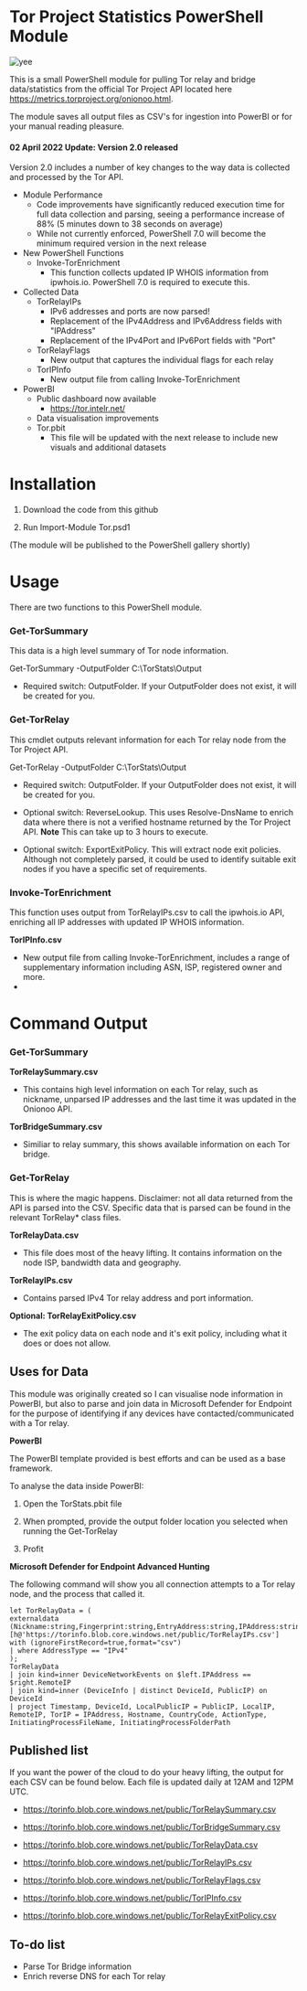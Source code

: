 
# Tor Project Statistics PowerShell Module

![yee](https://forthebadge.com/images/badges/built-with-grammas-recipe.svg)

This is a small PowerShell module for pulling Tor relay and bridge data/statistics from the official Tor Project API located here https://metrics.torproject.org/onionoo.html.

The module saves all output files as CSV's for ingestion into PowerBI or for your manual reading pleasure.

#### 02 April 2022 Update: Version 2.0 released
Version 2.0 includes a number of key changes to the way data is collected and processed by the Tor API.

* Module Performance
  * Code improvements have significantly reduced execution time for full data collection and parsing, seeing a performance increase of 88% (5 minutes down to 38 seconds on average)
  * While not currently enforced, PowerShell 7.0 will become the minimum required version in the next release
* New PowerShell Functions
  * Invoke-TorEnrichment
    * This function collects updated IP WHOIS information from ipwhois.io. PowerShell 7.0 is required to execute this.
* Collected Data
  * TorRelayIPs
    * IPv6 addresses and ports are now parsed!
    * Replacement of the IPv4Address and IPv6Address fields with "IPAddress"
    * Replacement of the IPv4Port and IPv6Port fields with "Port"
  * TorRelayFlags
    * New output that captures the individual flags for each relay
  * TorIPInfo
    * New output file from calling Invoke-TorEnrichment
* PowerBI
  * Public dashboard now available
    * https://tor.intelr.net/
  * Data visualisation improvements 
  * Tor.pbit
    * This file will be updated with the next release to include new visuals and additional datasets
  
# Installation

1. Download the code from this github

2. Run Import-Module Tor.psd1

(The module will be published to the PowerShell gallery shortly)

# Usage

There are two functions to this PowerShell module.

### Get-TorSummary

This data is a high level summary of Tor node information.

Get-TorSummary -OutputFolder C:\TorStats\Output

* Required switch: OutputFolder. If your OutputFolder does not exist, it will be created for you.

### Get-TorRelay

This cmdlet outputs relevant information for each Tor relay node from the Tor Project API.

Get-TorRelay -OutputFolder C:\TorStats\Output

* Required switch: OutputFolder. If your OutputFolder does not exist, it will be created for you.

* Optional switch: ReverseLookup. This uses Resolve-DnsName to enrich data where there is not a verified hostname returned by the Tor Project API. **Note** This can take up to 3 hours to execute.

* Optional switch: ExportExitPolicy. This will extract node exit policies. Although not completely parsed, it could be used to identify suitable exit nodes if you have a specific set of requirements.

### Invoke-TorEnrichment

This function uses output from TorRelayIPs.csv to call the ipwhois.io API, enriching all IP addresses with updated IP WHOIS information.

**TorIPInfo.csv**

* New output file from calling Invoke-TorEnrichment, includes a range of supplementary information including ASN, ISP, registered owner and more.
* 
# Command Output

### Get-TorSummary

**TorRelaySummary.csv**

* This contains high level information on each Tor relay, such as nickname, unparsed IP addresses and the last time it was updated in the Onionoo API.

**TorBridgeSummary.csv**

* Similiar to relay summary, this shows available information on each Tor bridge.

### Get-TorRelay

This is where the magic happens. Disclaimer: not all data returned from the API is parsed into the CSV. Specific data that is parsed can be found in the relevant TorRelay* class files.

**TorRelayData.csv**

* This file does most of the heavy lifting. It contains information on the node ISP, bandwidth data and geography.

**TorRelayIPs.csv**

* Contains parsed IPv4 Tor relay address and port information.
  
**Optional: TorRelayExitPolicy.csv**

* The exit policy data on each node and it's exit policy, including what it does or does not allow.
  
## Uses for Data

This module was originally created so I can visualise node information in PowerBI, but also to parse and join data in Microsoft Defender for Endpoint for the purpose of identifying if any devices have contacted/communicated with a Tor relay.

**PowerBI**

The PowerBI template provided is best efforts and can be used as a base framework.

To analyse the data inside PowerBI:

1. Open the TorStats.pbit file

2. When prompted, provide the output folder location you selected when running the Get-TorRelay

3. Profit

**Microsoft Defender for Endpoint Advanced Hunting**

The following command will show you all connection attempts to a Tor relay node, and the process that called it.

    let TorRelayData = (
    externaldata (Nickname:string,Fingerprint:string,EntryAddress:string,IPAddress:string,Port:string,AddressType:string,Hostname:string,CountryCode:string,IsRunning:bool,RelayPublishDate:string,LastChangedIPData:string)
    [h@'https://torinfo.blob.core.windows.net/public/TorRelayIPs.csv'] with (ignoreFirstRecord=true,format="csv")
    | where AddressType == "IPv4"
    );
    TorRelayData
    | join kind=inner DeviceNetworkEvents on $left.IPAddress == $right.RemoteIP
    | join kind=inner (DeviceInfo | distinct DeviceId, PublicIP) on DeviceId
    | project Timestamp, DeviceId, LocalPublicIP = PublicIP, LocalIP, RemoteIP, TorIP = IPAddress, Hostname, CountryCode, ActionType, InitiatingProcessFileName, InitiatingProcessFolderPath

## Published list

If you want the power of the cloud to do your heavy lifting, the output for each CSV can be found below. Each file is updated daily at 12AM and 12PM UTC.

* https://torinfo.blob.core.windows.net/public/TorRelaySummary.csv

* https://torinfo.blob.core.windows.net/public/TorBridgeSummary.csv

* https://torinfo.blob.core.windows.net/public/TorRelayData.csv

* https://torinfo.blob.core.windows.net/public/TorRelayIPs.csv

* https://torinfo.blob.core.windows.net/public/TorRelayFlags.csv

* https://torinfo.blob.core.windows.net/public/TorIPInfo.csv

* https://torinfo.blob.core.windows.net/public/TorRelayExitPolicy.csv

## To-do list

* Parse Tor Bridge information
* Enrich reverse DNS for each Tor relay
